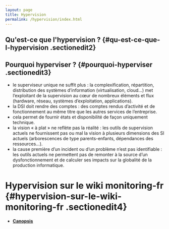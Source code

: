 ```yaml
---
layout: page
title: Hypervision
permalink: /hypervision/index.html
---
```


Qu'est-ce que l'hypervision ? {#qu-est-ce-que-l-hypervision .sectionedit2}
-----------------------------

Pourquoi hyperviser ? {#pourquoi-hyperviser .sectionedit3}
---------------------

-   le superviseur unique ne suffit plus : la complexification,
    répartition, distribution des systèmes d’information
    (virtualisation, cloud…) met l’exploitant de la supervision au cœur
    de nombreux éléments et flux (hardware, réseau, systèmes
    d’exploitation, applications).
-   la DSI doit rendre des comptes : des comptes rendus d’activité et de
    fonctionnement au même titre que les autres services de
    l’entreprise.
-   cela permet de fournir états et disponibilité de façon uniquement
    technique.
-   la vision « à plat » ne reflète pas la réalité : les outils de
    supervision actuels ne fournissent pas ou mal la vision à plusieurs
    dimensions des SI actuels (arborescences de type parents-enfants,
    dépendances des ressources…).
-   la cause première d’un incident ou d’un problème n’est pas
    identifiable : les outils actuels ne permettent pas de remonter à la
    source d’un dysfonctionnement et de calculer ses impacts sur la
    globalité de la production informatique.

Hypervision sur le wiki monitoring-fr {#hypervision-sur-le-wiki-monitoring-fr .sectionedit4}
=====================================

-   **[Canopsis](../canopsis/start.html "canopsis:start")**